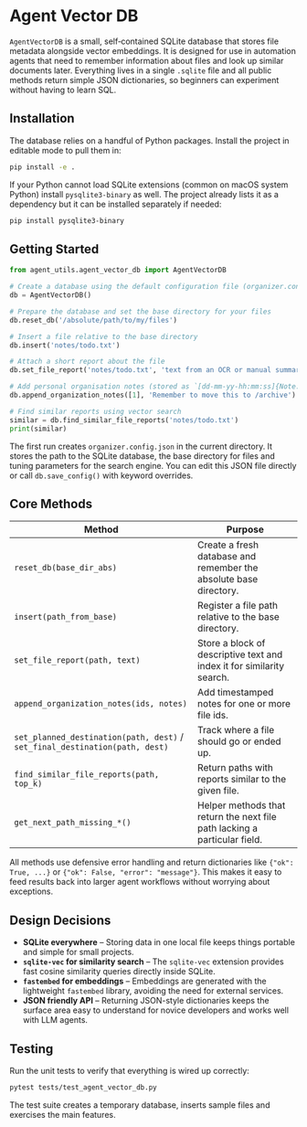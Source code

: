 # Agent Vector DB

`AgentVectorDB` is a small, self‑contained SQLite database that stores file
metadata alongside vector embeddings.  It is designed for use in automation
agents that need to remember information about files and look up similar
documents later.  Everything lives in a single `.sqlite` file and all public
methods return simple JSON dictionaries, so beginners can experiment without
having to learn SQL.

## Installation

The database relies on a handful of Python packages.  Install the project in
editable mode to pull them in:

```bash
pip install -e .
```

If your Python cannot load SQLite extensions (common on macOS system Python)
install `pysqlite3-binary` as well.  The project already lists it as a
dependency but it can be installed separately if needed:

```bash
pip install pysqlite3-binary
```

## Getting Started

```python
from agent_utils.agent_vector_db import AgentVectorDB

# Create a database using the default configuration file (organizer.config.json)
db = AgentVectorDB()

# Prepare the database and set the base directory for your files
db.reset_db('/absolute/path/to/my/files')

# Insert a file relative to the base directory
db.insert('notes/todo.txt')

# Attach a short report about the file
db.set_file_report('notes/todo.txt', 'text from an OCR or manual summary')

# Add personal organisation notes (stored as `[dd-mm-yy-hh:mm:ss]{Note: ...}`)
db.append_organization_notes([1], 'Remember to move this to /archive')

# Find similar reports using vector search
similar = db.find_similar_file_reports('notes/todo.txt')
print(similar)
```

The first run creates `organizer.config.json` in the current directory.  It
stores the path to the SQLite database, the base directory for files and tuning
parameters for the search engine.  You can edit this JSON file directly or call
`db.save_config()` with keyword overrides.

## Core Methods

| Method | Purpose |
| ------ | ------- |
| `reset_db(base_dir_abs)` | Create a fresh database and remember the absolute base directory. |
| `insert(path_from_base)` | Register a file path relative to the base directory. |
| `set_file_report(path, text)` | Store a block of descriptive text and index it for similarity search. |
| `append_organization_notes(ids, notes)` | Add timestamped notes for one or more file ids. |
| `set_planned_destination(path, dest)` / `set_final_destination(path, dest)` | Track where a file should go or ended up. |
| `find_similar_file_reports(path, top_k)` | Return paths with reports similar to the given file. |
| `get_next_path_missing_*()` | Helper methods that return the next file path lacking a particular field. |

All methods use defensive error handling and return dictionaries like
`{"ok": True, ...}` or `{"ok": False, "error": "message"}`.  This makes it
easy to feed results back into larger agent workflows without worrying about
exceptions.

## Design Decisions

* **SQLite everywhere** – Storing data in one local file keeps things portable
  and simple for small projects.
* **`sqlite-vec` for similarity search** – The `sqlite-vec` extension provides
  fast cosine similarity queries directly inside SQLite.
* **`fastembed` for embeddings** – Embeddings are generated with the
  lightweight `fastembed` library, avoiding the need for external services.
* **JSON friendly API** – Returning JSON-style dictionaries keeps the surface
  area easy to understand for novice developers and works well with LLM agents.

## Testing

Run the unit tests to verify that everything is wired up correctly:

```bash
pytest tests/test_agent_vector_db.py
```

The test suite creates a temporary database, inserts sample files and exercises
the main features.

